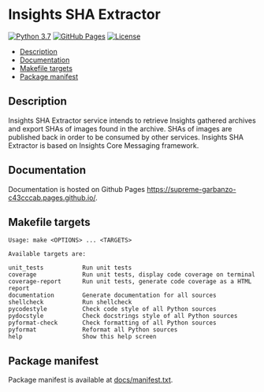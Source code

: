# Insights SHA Extractor

[![Python 3.7](https://img.shields.io/badge/python-3.7-blue.svg)](https://www.python.org/downloads/release/python-370/)
[![GitHub Pages](https://img.shields.io/badge/%20-GitHub%20Pages-informational)](https://supreme-garbanzo-c43cccab.pages.github.io/)
[![License](https://img.shields.io/badge/license-Apache-blue)](https://github.com/RedHatInsights/insights-sha-extractor/blob/master/LICENSE)

<!-- vim-markdown-toc GFM -->

* [Description](#description)
* [Documentation](#documentation)
* [Makefile targets](#makefile-targets)
* [Package manifest](#package-manifest)

<!-- vim-markdown-toc -->

## Description

Insights SHA Extractor service intends to retrieve Insights gathered archives
and export SHAs of images found in the archive. SHAs of images are published
back in order to be consumed by other services. Insights SHA Extractor is based
on Insights Core Messaging framework.

## Documentation

Documentation is hosted on Github Pages <https://supreme-garbanzo-c43cccab.pages.github.io/>.

## Makefile targets

```
Usage: make <OPTIONS> ... <TARGETS>

Available targets are:

unit_tests           Run unit tests
coverage             Run unit tests, display code coverage on terminal
coverage-report      Run unit tests, generate code coverage as a HTML report
documentation        Generate documentation for all sources
shellcheck           Run shellcheck
pycodestyle          Check code style of all Python sources
pydocstyle           Check docstrings style of all Python sources
pyformat-check       Check formatting of all Python sources
pyformat             Reformat all Python sources
help                 Show this help screen
```

## Package manifest

Package manifest is available at [docs/manifest.txt](docs/manifest.txt).

